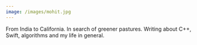```yaml
---
image: /images/mohit.jpg
---
```

From India to California. In search of greener pastures. Writing about C++, Swift, algorithms and my life in general.
